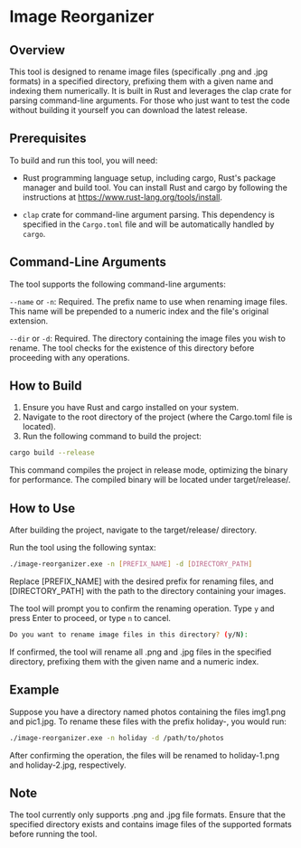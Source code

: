 # Image Reorganizer

## Overview

This tool is designed to rename image files (specifically .png and .jpg formats) in a specified directory, prefixing them with a given name and indexing them numerically. It is built in Rust and leverages the clap crate for parsing command-line arguments. For those who just want to test the code without building it yourself you can download the latest release.

## Prerequisites

To build and run this tool, you will need:

- Rust programming language setup, including cargo, Rust's package manager and build tool. You can install Rust and cargo by following the instructions at https://www.rust-lang.org/tools/install.

- `clap` crate for command-line argument parsing. This dependency is specified in the `Cargo.toml` file and will be automatically handled by `cargo`.

## Command-Line Arguments

The tool supports the following command-line arguments:

`--name` or `-n`: Required. The prefix name to use when renaming image files. This name will be prepended to a numeric index and the file's original extension.

`--dir` or `-d`: Required. The directory containing the image files you wish to rename. The tool checks for the existence of this directory before proceeding with any operations.

## How to Build

1. Ensure you have Rust and cargo installed on your system.
2. Navigate to the root directory of the project (where the Cargo.toml file is located).
3. Run the following command to build the project:

```sh
cargo build --release
```
This command compiles the project in release mode, optimizing the binary for performance. The compiled binary will be located under target/release/.

## How to Use

After building the project, navigate to the target/release/ directory.

Run the tool using the following syntax:

```sh
./image-reorganizer.exe -n [PREFIX_NAME] -d [DIRECTORY_PATH]
```

Replace [PREFIX_NAME] with the desired prefix for renaming files, and [DIRECTORY_PATH] with the path to the directory containing your images.

The tool will prompt you to confirm the renaming operation. Type `y` and press Enter to proceed, or type `n` to cancel.

```sh
Do you want to rename image files in this directory? (y/N):
```
If confirmed, the tool will rename all .png and .jpg files in the specified directory, prefixing them with the given name and a numeric index.

## Example

Suppose you have a directory named photos containing the files img1.png and pic1.jpg. To rename these files with the prefix holiday-, you would run:

```sh
./image-reorganizer.exe -n holiday -d /path/to/photos
```
After confirming the operation, the files will be renamed to holiday-1.png and holiday-2.jpg, respectively.

## Note

The tool currently only supports .png and .jpg file formats.
Ensure that the specified directory exists and contains image files of the supported formats before running the tool.